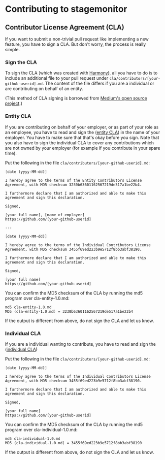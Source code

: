 # Contributing to stagemonitor

## Contributor License Agreement (CLA)
If you want to submit a non-trivial pull request like implementing a new feature, you have to sign a CLA.
But don't worry, the process is really simple.

### Sign the CLA
To sign the CLA (which was created with [Harmony](http://selector.harmonyagreements.org)), all you have to do is to
include an additional file to your pull request under `cla/contributors/[your-github-userid].md`. The content of the
file differs if you are a individual or are contributing on behalf of an entity.

(This method of CLA signing is borrowed from [Medium's open source project](https://github.com/medium/opensource).)

### Entity CLA
If you are contributing on behalf of your employer, or as part of your role as an employee, you have to read and sign
the ([entity CLA](https://github.com/stagemonitor/stagemonitor/blob/master/cla/cla-entity-1.0.md)) in the name of your employer. You have to make sure that that's okay before you sign. Note that you also have to sign the individual CLA to cover any contributions which are not owned by your employer (for example if you contribute in your spare time).


Put the following in the file `cla/contributors/[your-github-userid].md`:

```
[date (yyyy-MM-dd)]

I hereby agree to the terms of the Entity Contributors License
Agreement, with MD5 checksum 3230b63601162567219de517a1be22b4.

I furthermore declare that I am authorized and able to make this
agreement and sign this declaration.

Signed,

[your full name], [name of employer]
https://github.com/[your-github-userid]

---

[date (yyyy-MM-dd)]

I hereby agree to the terms of the Individual Contributors License
Agreement, with MD5 checksum 3455f69ed223b9e5712f8bb3abf38190.

I furthermore declare that I am authorized and able to make this
agreement and sign this declaration.

Signed,

[your full name]
https://github.com/[your-github-userid]
```

You can confirm the MD5 checksum of the CLA by running the md5 program over cla-entity-1.0.md:

```
md5 cla-entity-1.0.md
MD5 (cla-entity-1.0.md) = 3230b63601162567219de517a1be22b4
```

If the output is different from above, do not sign the CLA and let us know.

### Individual CLA
If you are a individual wanting to contribute, you have to read and sign the
([individual CLA](https://github.com/stagemonitor/stagemonitor/blob/master/cla/cla-individual-1.0.md))

Put the following in the file `cla/contributors/[your-github-userid].md`:

```
[date (yyyy-MM-dd)]

I hereby agree to the terms of the Individual Contributors License
Agreement, with MD5 checksum 3455f69ed223b9e5712f8bb3abf38190.

I furthermore declare that I am authorized and able to make this
agreement and sign this declaration.

Signed,

[your full name]
https://github.com/[your-github-userid]
```

You can confirm the MD5 checksum of the CLA by running the md5 program over cla-individual-1.0.md:

```
md5 cla-individual-1.0.md
MD5 (cla-individual-1.0.md) = 3455f69ed223b9e5712f8bb3abf38190
```

If the output is different from above, do not sign the CLA and let us know.
